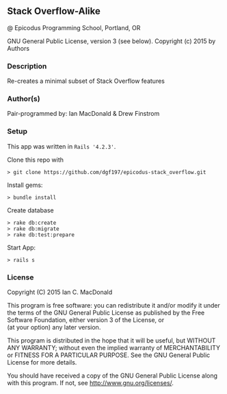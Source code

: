 ## Stack Overflow-Alike

@ Epicodus Programming School, Portland, OR

GNU General Public License, version 3 (see below). Copyright (c) 2015 by Authors

### Description

Re-creates a minimal subset of Stack Overflow features

### Author(s)

Pair-programmed by: Ian MacDonald & Drew Finstrom

### Setup

This app was written in `Rails '4.2.3'`.

Clone this repo with
```console
> git clone https://github.com/dgf197/epicodus-stack_overflow.git
```

Install gems:

```console
> bundle install
```

Create database
```console
> rake db:create
> rake db:migrate
> rake db:test:prepare
```

Start App:
```console
> rails s
```

### License ###
Copyright  (C)  2015  Ian C. MacDonald

This program is free software: you can redistribute it and/or modify
it under the terms of the GNU General Public License as published by
the Free Software Foundation, either version 3 of the License, or    
(at your option) any later version.

This program is distributed in the hope that it will be useful,
but WITHOUT ANY WARRANTY; without even the implied warranty of
MERCHANTABILITY or FITNESS FOR A PARTICULAR PURPOSE.  See the
GNU General Public License for more details.

You should have received a copy of the GNU General Public License
along with this program.  If not, see <http://www.gnu.org/licenses/>.
